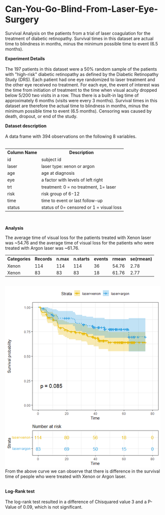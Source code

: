 # Can-You-Go-Blind-From-Laser-Eye-Surgery
Survival Analysis on the patients from a trial of laser coagulation for the treatment of diabetic retinopathy. Survival times in this dataset are actual time to blindness in months, minus the minimum possible time to event (6.5 months).

**Experiment Details**
<br><br>
The 197 patients in this dataset were a 50% random sample of the patients with "high-risk" diabetic retinopathy as defined by the Diabetic Retinopathy Study (DRS). Each patient had one eye randomized to laser treatment and the other eye received no treatment. For each eye, the event of interest was the time from initiation of treatment to the time when visual acuity dropped below 5/200 two visits in a row. Thus there is a built-in lag time of approximately 6 months (visits were every 3 months). Survival times in this dataset are therefore the actual time to blindness in months, minus the minimum possible time to event (6.5 months). Censoring was caused by death, dropout, or end of the study.

**Dataset description**
<br><br>
A data frame with 394 observations on the following 8 variables.
<br><br>
<table>
<tr><th>Column Name</th><th>Description</th></tr>
<tr><td>id</td><td>subject id</td></tr>
<tr><td>laser</td><td>laser type: xenon or argon</td></tr>
<tr><td>age</td><td>age at diagnosis</td></tr>
<tr><td>eye</td><td>a factor with levels of left right</td></tr>
<tr><td>trt</td><td>treatment: 0 = no treatment, 1= laser</td></tr>
<tr><td>risk</td><td>risk group of 6-12</td></tr>
<tr><td>time</td><td>time to event or last follow-up</td></tr>
<tr><td>status</td><td>status of 0= censored or 1 = visual loss</td></tr>
</table>

<br>

**Analysis**

The average time of visual loss for the patients treated with Xenon laser was ~54.76 and the average time of visual loss for the patients who were treated with Argon laser was ~61.76.
<br>
<table>
<tr><th>Categories</th><th>Records</th><th>n.max</th><th>n.starts</th><th>events</th><th>rmean</th><th>se(rmean)</th></tr>
<tr><td>Xenon</td><td>114</td><td>114</td><td>114</td><td>36</td><td>54.76</td><td>2.78</td></tr>
<tr><td>Xenon</td><td>83</td><td>83</td><td>83</td><td>18</td><td>61.76</td><td>2.77</td></tr>
</table>

<br>

<img src="graphs/KM_curve.png" alt="Girl in a jacket">

<br>
From the above curve we can observe that there is difference in the survival time of people who were treated with Xenon or Argon laser. 
<br><br>

**Log-Rank test**
<br><br>
The log-rank test resulted in a difference of Chisquared value 3 and a P-Value of 0.09, which is not significant. 


